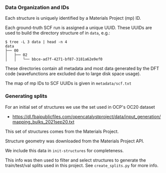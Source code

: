 ### Data Organization and IDs

Each structure is uniquely identified by a Materials Project (mp) ID.

Each ground-truth SCF run is assigned a unique UUID. These UUIDs are used to build the directory structure of in `data`, e.g.:
```
$ tree -L 3 data | head -n 4
data
├── 00
│   ├── 02
│   │   └── bbce-ad7f-4271-bf87-3181a62e9ef0
```

These directories contain all metadata and most data generated by the DFT code (wavefunctions are excluded due to large disk space usage).

The map of mp IDs to SCF UUIDs is given in `metadata/scf.txt`


### Generating splits

For an initial set of structures we use the set used in OCP's OC20 dataset
* https://dl.fbaipublicfiles.com/opencatalystproject/data/input_generation/mapping_bulks_2021sep20.txt

This set of structures comes from the Materials Project.

Structure geometry was downloaded from the Materials Project API.

We include this data in `init-structures` for completeness.

This info was then used to filter and select structures to generate the train/test/val splits used in this project. See `create_splits.py` for more info.


